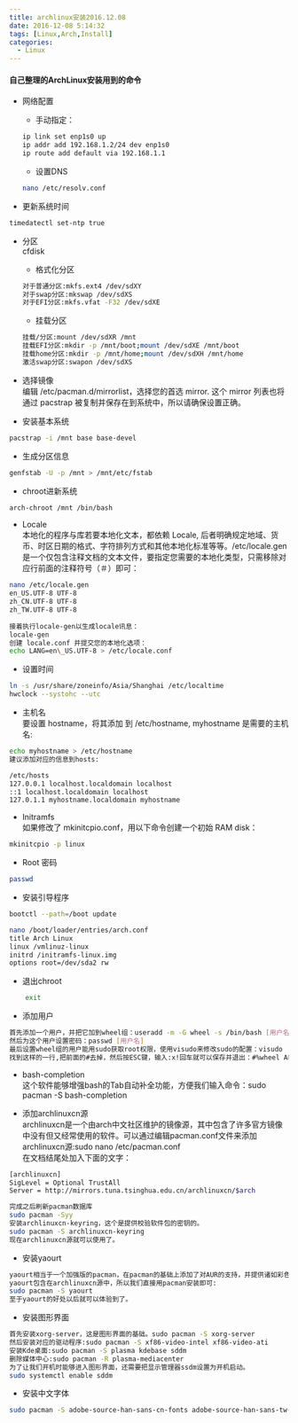```yaml
---
title: archlinux安装2016.12.08
date: 2016-12-08 5:14:32
tags: [Linux,Arch,Install]
categories:
  - Linux
---
```

#### 自己整理的ArchLinux安装用到的命令

* 网络配置
    + 手动指定：
    ```bash
    ip link set enp1s0 up  
    ip addr add 192.168.1.2/24 dev enp1s0  
    ip route add default via 192.168.1.1  
    ```
    
    + 设置DNS  
    ```bash
    nano /etc/resolv.conf
    ```
  
* 更新系统时间  
```bash
timedatectl set-ntp true
```
 
* 分区  
cfdisk
    + 格式化分区
    ```bash
    对于普通分区:mkfs.ext4 /dev/sdXY  
    对于swap分区:mkswap /dev/sdXS  
    对于EFI分区:mkfs.vfat -F32 /dev/sdXE  
    ```
    
    + 挂载分区
    ```bash
    挂载/分区:mount /dev/sdXR /mnt  
    挂载EFI分区:mkdir -p /mnt/boot;mount /dev/sdXE /mnt/boot  
    挂载home分区:mkdir -p /mnt/home;mount /dev/sdXH /mnt/home  
    激活swap分区:swapon /dev/sdXS  
    ``` 
* 选择镜像  
编辑 /etc/pacman.d/mirrorlist，选择您的首选 mirror. 这个 mirror 列表也将通过 pacstrap 被复制并保存在到系统中，所以请确保设置正确。
* 安装基本系统  
```bash
pacstrap -i /mnt base base-devel
```

* 生成分区信息  
```bash
genfstab -U -p /mnt > /mnt/etc/fstab
```

* chroot进新系统  
```bash
arch-chroot /mnt /bin/bash
```

* Locale  
本地化的程序与库若要本地化文本，都依赖 Locale, 后者明确规定地域、货币、时区日期的格式、字符排列方式和其他本地化标准等等。/etc/locale.gen是一个仅包含注释文档的文本文件，要指定您需要的本地化类型，只需移除对应行前面的注释符号（＃）即可：

```bash
nano /etc/locale.gen  
en_US.UTF-8 UTF-8  
zh_CN.UTF-8 UTF-8  
zh_TW.UTF-8 UTF-8  
 
接着执行locale-gen以生成locale讯息：  
locale-gen  
创建 locale.conf 并提交您的本地化选项：  
echo LANG=en\_US.UTF-8 > /etc/locale.conf
```

* 设置时间

```bash
ln -s /usr/share/zoneinfo/Asia/Shanghai /etc/localtime  
hwclock --systohc --utc  
```
 
* 主机名  
要设置 hostname，将其添加 到 /etc/hostname, myhostname 是需要的主机名:  

```bash
echo myhostname > /etc/hostname  
建议添加对应的信息到hosts:

/etc/hosts  
127.0.0.1 localhost.localdomain localhost  
::1 localhost.localdomain localhost  
127.0.1.1 myhostname.localdomain myhostname  
```
 
* Initramfs  
如果修改了 mkinitcpio.conf，用以下命令创建一个初始 RAM disk：  

```bash
mkinitcpio -p linux
```

* Root 密码  

```bash
passwd
```

* 安装引导程序  

```bash
bootctl --path=/boot update

nano /boot/loader/entries/arch.conf  
title Arch Linux  
linux /vmlinuz-linux  
initrd /initramfs-linux.img  
options root=/dev/sda2 rw  
```
 
* 退出chroot  
```bash
    exit
```
 
* 添加用户

```bash  
首先添加一个用户，并把它加到wheel组：useradd -m -G wheel -s /bin/bash [用户名]  
然后为这个用户设置密码：passwd [用户名]  
最后设置wheel组的用户能用sudo获取root权限，使用visudo来修改sudo的配置：visudo  
找到这样的一行,把前面的#去掉，然后按ESC键，输入:x!回车就可以保存并退出：#%wheel ALL=(ALL) ALL
```
 
* bash-completion  
这个软件能够增强bash的Tab自动补全功能，方便我们输入命令：sudo pacman -S bash-completion

* 添加archlinuxcn源  
archlinuxcn是一个由arch中文社区维护的镜像源，其中包含了许多官方镜像中没有但又经常使用的软件。可以通过编辑pacman.conf文件来添加archlinuxcn源:sudo nano /etc/pacman.conf  
在文档结尾处加入下面的文字：

```bash
[archlinuxcn]  
SigLevel = Optional TrustAll  
Server = http://mirrors.tuna.tsinghua.edu.cn/archlinuxcn/$arch  

完成之后刷新pacman数据库  
sudo pacman -Syy  
安装archlinuxcn-keyring，这个是提供校验软件包的密钥的。  
sudo pacman -S archlinuxcn-keyring  
现在archlinuxcn源就可以使用了。
```

* 安装yaourt  

```bash
yaourt相当于一个加强版的pacman，在pacman的基础上添加了对AUR的支持，并提供诸如彩色输出、交互式搜索模式等一系列实用功能。  
yaourt包含在archlinuxcn源中，所以我们直接用pacman安装即可:  
sudo pacman -S yaourt  
至于yaourt的好处以后就可以体验到了。
```

* 安装图形界面  

```bash
首先安装xorg-server，这是图形界面的基础。sudo pacman -S xorg-server  
然后安装对应的驱动程序:sudo pacman -S xf86-video-intel xf86-video-ati  
安装Kde桌面:sudo pacman -S plasma kdebase sddm  
删除媒体中心:sudo pacman -R plasma-mediacenter  
为了让我们开机时能够进入图形界面，还需要把显示管理器ssdm设置为开机启动。  
sudo systemctl enable sddm
```

* 安装中文字体  

```bash
sudo pacman -S adobe-source-han-sans-cn-fonts adobe-source-han-sans-tw-fonts wqy-zenhei wqy-microhei ttf-freefont
```